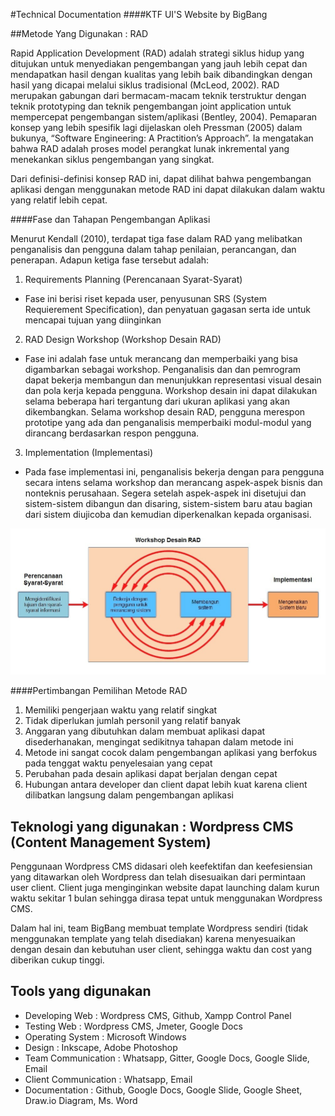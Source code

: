 #Technical Documentation
####KTF UI'S Website by BigBang


##Metode Yang Digunakan : RAD

Rapid Application Development (RAD) adalah strategi siklus hidup yang ditujukan untuk menyediakan pengembangan yang jauh lebih cepat dan mendapatkan hasil dengan kualitas yang lebih baik dibandingkan dengan hasil yang dicapai melalui siklus tradisional (McLeod, 2002). RAD merupakan gabungan dari bermacam-macam teknik terstruktur dengan teknik prototyping dan teknik pengembangan joint application untuk mempercepat pengembangan sistem/aplikasi (Bentley, 2004). Pemaparan konsep yang lebih spesifik lagi dijelaskan oleh Pressman (2005) dalam bukunya, “Software Engineering: A Practition’s Approach”. Ia mengatakan bahwa RAD adalah proses model perangkat lunak inkremental yang menekankan siklus pengembangan yang singkat.

 Dari definisi-definisi konsep RAD ini, dapat dilihat bahwa pengembangan aplikasi dengan menggunakan metode RAD ini dapat dilakukan dalam waktu yang relatif lebih cepat.

####Fase dan Tahapan Pengembangan Aplikasi

Menurut Kendall (2010), terdapat tiga fase dalam RAD yang melibatkan penganalisis dan pengguna dalam tahap penilaian, perancangan, dan penerapan. Adapun ketiga fase tersebut adalah:

1. Requirements Planning (Perencanaan Syarat-Syarat)
  + Fase ini berisi riset kepada user, penyusunan SRS (System Requierement Specification), dan penyatuan gagasan serta ide untuk mencapai tujuan yang diinginkan

2. RAD Design Workshop (Workshop Desain RAD)
  + Fase ini adalah fase untuk merancang dan memperbaiki yang bisa digambarkan sebagai workshop. Penganalisis dan dan pemrogram dapat bekerja membangun dan menunjukkan representasi visual desain dan pola kerja kepada pengguna. Workshop desain ini dapat dilakukan selama beberapa hari tergantung dari ukuran aplikasi yang akan dikembangkan. Selama workshop desain RAD, pengguna merespon prototipe yang ada dan penganalisis memperbaiki modul-modul yang dirancang berdasarkan respon pengguna.

3. Implementation (Implementasi)
  + Pada fase implementasi ini, penganalisis bekerja dengan para pengguna secara intens selama workshop dan merancang aspek-aspek bisnis dan nonteknis perusahaan. Segera setelah aspek-aspek ini disetujui dan sistem-sistem dibangun dan disaring, sistem-sistem baru atau bagian dari sistem diujicoba dan kemudian diperkenalkan kepada organisasi.

![RAD](https://github.com/gunadarma-academy/asde-big-bang/blob/master/Images/proses%20RAD.jpg)


####Pertimbangan Pemilihan Metode RAD

1.	Memiliki pengerjaan waktu yang relatif singkat
2.	Tidak diperlukan jumlah personil yang relatif banyak
3.	Anggaran yang dibutuhkan dalam membuat aplikasi dapat disederhanakan, mengingat sedikitnya tahapan dalam metode ini
4.	Metode ini sangat cocok dalam pengembangan aplikasi yang berfokus pada tenggat waktu penyelesaian yang cepat
5.	Perubahan pada desain aplikasi dapat berjalan dengan cepat
6.	Hubungan antara developer dan client dapat lebih kuat karena client dilibatkan langsung dalam pengembangan aplikasi

## Teknologi yang digunakan : Wordpress CMS (Content Management System)

Penggunaan Wordpress CMS didasari oleh keefektifan dan keefesiensian yang ditawarkan oleh Wordpress dan telah disesuaikan dari permintaan user client. Client juga menginginkan website dapat launching dalam kurun waktu sekitar 1 bulan sehingga dirasa tepat untuk menggunakan Wordpress CMS.

Dalam hal ini, team BigBang membuat template Wordpress sendiri (tidak menggunakan template yang telah disediakan) karena menyesuaikan dengan desain dan kebutuhan user client, sehingga waktu dan cost yang diberikan cukup tinggi.

## Tools yang digunakan

+ Developing Web : Wordpress CMS, Github, Xampp Control Panel
+ Testing Web : Wordpress CMS, Jmeter, Google Docs
+ Operating System : Microsoft Windows
+ Design : Inkscape, Adobe Photoshop
+ Team Communication :  Whatsapp, Gitter, Google Docs, Google Slide, Email
+ Client Communication : Whatsapp, Email
+ Documentation : Github, Google Docs, Google Slide, Google Sheet, Draw.io Diagram, Ms. Word
